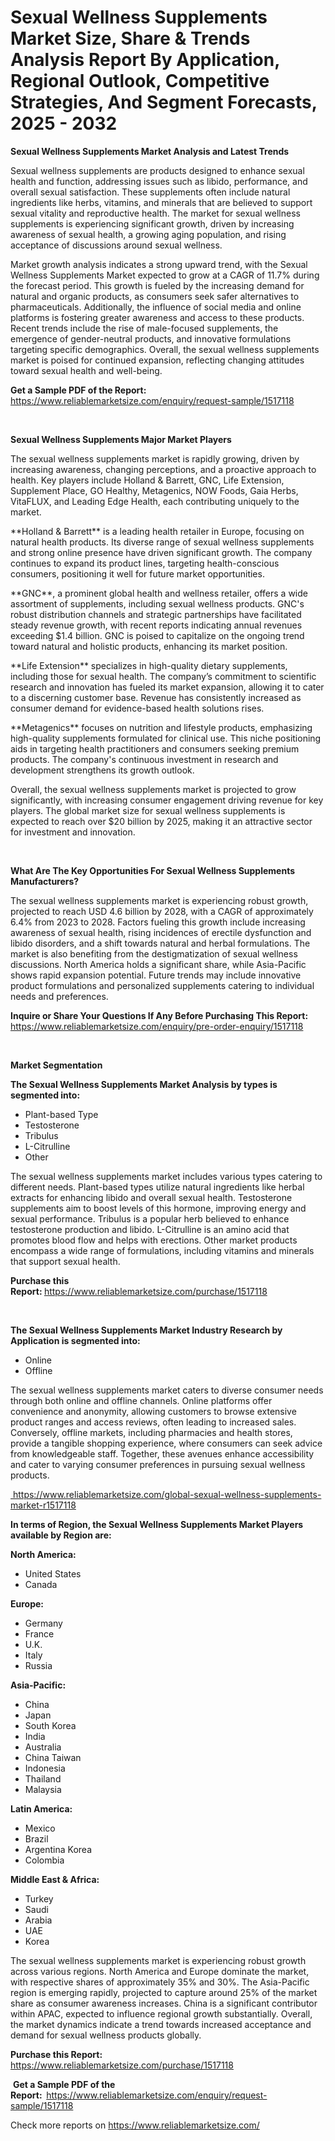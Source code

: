 <p><h1>Sexual Wellness Supplements Market Size, Share & Trends Analysis Report By Application, Regional Outlook, Competitive Strategies, And Segment Forecasts, 2025 - 2032</h1></p><p><strong>Sexual Wellness Supplements Market Analysis and Latest Trends</strong></p>
<p><p>Sexual wellness supplements are products designed to enhance sexual health and function, addressing issues such as libido, performance, and overall sexual satisfaction. These supplements often include natural ingredients like herbs, vitamins, and minerals that are believed to support sexual vitality and reproductive health. The market for sexual wellness supplements is experiencing significant growth, driven by increasing awareness of sexual health, a growing aging population, and rising acceptance of discussions around sexual wellness.</p><p>Market growth analysis indicates a strong upward trend, with the Sexual Wellness Supplements Market expected to grow at a CAGR of 11.7% during the forecast period. This growth is fueled by the increasing demand for natural and organic products, as consumers seek safer alternatives to pharmaceuticals. Additionally, the influence of social media and online platforms is fostering greater awareness and access to these products. Recent trends include the rise of male-focused supplements, the emergence of gender-neutral products, and innovative formulations targeting specific demographics. Overall, the sexual wellness supplements market is poised for continued expansion, reflecting changing attitudes toward sexual health and well-being.</p></p>
<p><strong>Get a Sample PDF of the Report:&nbsp;</strong> <a href="https://www.reliablemarketsize.com/enquiry/request-sample/1517118?utm_campaign=3516&utm_medium=2&utm_source=Github&utm_content=ia&utm_term=05042025&utm_id=sexual-wellness-supplements">https://www.reliablemarketsize.com/enquiry/request-sample/1517118</a></p>
<p>&nbsp;</p>
<p><strong>Sexual Wellness Supplements Major Market Players</strong></p>
<p><p>The sexual wellness supplements market is rapidly growing, driven by increasing awareness, changing perceptions, and a proactive approach to health. Key players include Holland & Barrett, GNC, Life Extension, Supplement Place, GO Healthy, Metagenics, NOW Foods, Gaia Herbs, VitaFLUX, and Leading Edge Health, each contributing uniquely to the market.</p><p>**Holland & Barrett** is a leading health retailer in Europe, focusing on natural health products. Its diverse range of sexual wellness supplements and strong online presence have driven significant growth. The company continues to expand its product lines, targeting health-conscious consumers, positioning it well for future market opportunities.</p><p>**GNC**, a prominent global health and wellness retailer, offers a wide assortment of supplements, including sexual wellness products. GNC's robust distribution channels and strategic partnerships have facilitated steady revenue growth, with recent reports indicating annual revenues exceeding $1.4 billion. GNC is poised to capitalize on the ongoing trend toward natural and holistic products, enhancing its market position.</p><p>**Life Extension** specializes in high-quality dietary supplements, including those for sexual health. The company’s commitment to scientific research and innovation has fueled its market expansion, allowing it to cater to a discerning customer base. Revenue has consistently increased as consumer demand for evidence-based health solutions rises.</p><p>**Metagenics** focuses on nutrition and lifestyle products, emphasizing high-quality supplements formulated for clinical use. This niche positioning aids in targeting health practitioners and consumers seeking premium products. The company's continuous investment in research and development strengthens its growth outlook.</p><p>Overall, the sexual wellness supplements market is projected to grow significantly, with increasing consumer engagement driving revenue for key players. The global market size for sexual wellness supplements is expected to reach over $20 billion by 2025, making it an attractive sector for investment and innovation.</p></p>
<p>&nbsp;</p>
<p><strong>What Are The Key Opportunities For Sexual Wellness Supplements Manufacturers?</strong></p>
<p><p>The sexual wellness supplements market is experiencing robust growth, projected to reach USD 4.6 billion by 2028, with a CAGR of approximately 6.4% from 2023 to 2028. Factors fueling this growth include increasing awareness of sexual health, rising incidences of erectile dysfunction and libido disorders, and a shift towards natural and herbal formulations. The market is also benefiting from the destigmatization of sexual wellness discussions. North America holds a significant share, while Asia-Pacific shows rapid expansion potential. Future trends may include innovative product formulations and personalized supplements catering to individual needs and preferences.</p></p>
<p><strong>Inquire or Share Your Questions If Any Before Purchasing This Report:</strong> <a href="https://www.reliablemarketsize.com/enquiry/pre-order-enquiry/1517118?utm_campaign=3516&utm_medium=2&utm_source=Github&utm_content=ia&utm_term=05042025&utm_id=sexual-wellness-supplements">https://www.reliablemarketsize.com/enquiry/pre-order-enquiry/1517118</a></p>
<p>&nbsp;</p>
<p><strong>Market Segmentation</strong></p>
<p><strong>The Sexual Wellness Supplements Market Analysis by types is segmented into:</strong></p>
<p><ul><li>Plant-based Type</li><li>Testosterone</li><li>Tribulus</li><li>L-Citrulline</li><li>Other</li></ul></p>
<p><p>The sexual wellness supplements market includes various types catering to different needs. Plant-based types utilize natural ingredients like herbal extracts for enhancing libido and overall sexual health. Testosterone supplements aim to boost levels of this hormone, improving energy and sexual performance. Tribulus is a popular herb believed to enhance testosterone production and libido. L-Citrulline is an amino acid that promotes blood flow and helps with erections. Other market products encompass a wide range of formulations, including vitamins and minerals that support sexual health.</p></p>
<p><strong>Purchase this Report:&nbsp;</strong><a href="https://www.reliablemarketsize.com/purchase/1517118?utm_campaign=3516&utm_medium=2&utm_source=Github&utm_content=ia&utm_term=05042025&utm_id=sexual-wellness-supplements">https://www.reliablemarketsize.com/purchase/1517118</a></p>
<p>&nbsp;</p>
<p><strong>The Sexual Wellness Supplements Market Industry Research by Application is segmented into:</strong></p>
<p><ul><li>Online</li><li>Offline</li></ul></p>
<p><p>The sexual wellness supplements market caters to diverse consumer needs through both online and offline channels. Online platforms offer convenience and anonymity, allowing customers to browse extensive product ranges and access reviews, often leading to increased sales. Conversely, offline markets, including pharmacies and health stores, provide a tangible shopping experience, where consumers can seek advice from knowledgeable staff. Together, these avenues enhance accessibility and cater to varying consumer preferences in pursuing sexual wellness products.</p></p>
<p><a href="https://www.reliablemarketsize.com/global-sexual-wellness-supplements-market-r1517118?utm_campaign=3516&utm_medium=2&utm_source=Github&utm_content=ia&utm_term=05042025&utm_id=sexual-wellness-supplements">&nbsp;https://www.reliablemarketsize.com/global-sexual-wellness-supplements-market-r1517118</a></p>
<p><strong>In terms of Region, the Sexual Wellness Supplements Market Players available by Region are:</strong></p>
<p>
    <p> <strong> North America: </strong>
        <ul>
            <li>United States</li>
            <li>Canada</li>
        </ul>
        </p> 
    <p> <strong> Europe: </strong>
        <ul>
            <li>Germany</li>
            <li>France</li>
            <li>U.K.</li>
            <li>Italy</li>
            <li>Russia</li>
        </ul>
        </p> 
    <p> <strong> Asia-Pacific: </strong>
        <ul>
            <li>China</li>
            <li>Japan</li>
            <li>South Korea</li>
            <li>India</li>
            <li>Australia</li>
            <li>China Taiwan</li>
            <li>Indonesia</li>
            <li>Thailand</li>
            <li>Malaysia</li>
        </ul>
        </p> 
    <p> <strong> Latin America: </strong>
        <ul>
            <li>Mexico</li>
            <li>Brazil</li>
            <li>Argentina Korea</li>
            <li>Colombia</li>
        </ul>
        </p> 
    <p> <strong> Middle East & Africa: </strong>
        <ul>
            <li>Turkey</li>
            <li>Saudi</li>
            <li>Arabia</li>
            <li>UAE</li>
            <li>Korea</li>
        </ul>
    </p>
    </p>
<p><p>The sexual wellness supplements market is experiencing robust growth across various regions. North America and Europe dominate the market, with respective shares of approximately 35% and 30%. The Asia-Pacific region is emerging rapidly, projected to capture around 25% of the market share as consumer awareness increases. China is a significant contributor within APAC, expected to influence regional growth substantially. Overall, the market dynamics indicate a trend towards increased acceptance and demand for sexual wellness products globally.</p></p>
<p><strong>Purchase this Report: </strong><a href="https://www.reliablemarketsize.com/purchase/1517118?utm_campaign=3516&utm_medium=2&utm_source=Github&utm_content=ia&utm_term=05042025&utm_id=sexual-wellness-supplements">https://www.reliablemarketsize.com/purchase/1517118</a></p>
<p>&nbsp;<strong>Get a Sample PDF of the Report:&nbsp;&nbsp;</strong><a href="https://www.reliablemarketsize.com/enquiry/request-sample/1517118?utm_campaign=3516&utm_medium=2&utm_source=Github&utm_content=ia&utm_term=05042025&utm_id=sexual-wellness-supplements">https://www.reliablemarketsize.com/enquiry/request-sample/1517118</a></p>
<p><strong></strong></p>
<p>Check more reports on <a href="https://www.reliablemarketsize.com/?utm_campaign=3516&utm_medium=2&utm_source=Github&utm_content=ia&utm_term=05042025&utm_id=sexual-wellness-supplements">https://www.reliablemarketsize.com/</a></p>